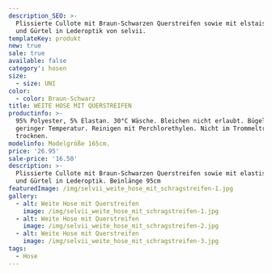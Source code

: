 ```yaml
---
description_SEO: >-
  Plissierte Cullote mit Braun-Schwarzen Querstreifen sowie mit elstaischem Bund
  und Gürtel in Lederoptik von selvii.
templateKey: produkt
new: true
sale: true
available: false
category': hosen
size:
  - size: UNI
color:
  - color: Braun-Schwarz
title: WEITE HOSE MIT QUERSTREIFEN
productinfo: >-
  95% Polyester, 5% Elastan. 30°C Wäsche. Bleichen nicht erlaubt. Bügeln mit
  geringer Temperatur. Reinigen mit Perchlorethylen. Nicht im Trommeltrockner
  trocknen.
modelinfo: Modelgröße 165cm.
price: '26.95'
sale-price: '16.50'
description: >-
  Plissierte Cullote mit Braun-Schwarzen Querstreifen sowie mit elastischem Bund
  und Gürtel in Lederoptik. Beinlänge 95cm
featuredImage: /img/selvii_weite_hose_mit_schragstreifen-1.jpg
gallery:
  - alt: Weite Hose mit Querstreifen
    image: /img/selvii_weite_hose_mit_schragstreifen-1.jpg
  - alt: Weite Hose mit Querstreifen
    image: /img/selvii_weite_hose_mit_schragstreifen-2.jpg
  - alt: Weite Hose mit Querstreifen
    image: /img/selvii_weite_hose_mit_schragstreifen-3.jpg
tags:
  - Hose
---
```


